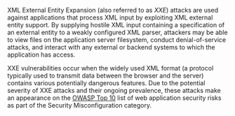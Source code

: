 XML External Entity Expansion (also referred to as *XXE*) attacks are used against applications that process XML input by exploiting XML external entity support. By supplying hostile XML input containing a specification of an external entity to a weakly configured XML parser, attackers may be able to view files on the application server filesystem, conduct denial-of-service attacks, and interact with any external or backend systems to which the application has access.

XXE vulnerabilities occur when the widely used XML format (a protocol typically used to transmit data between the browser and the server) contains various potentially dangerous features. Due to the potential severity of XXE attacks and their ongoing prevalence, these attacks make an appearance on the [OWASP Top 10](https://owasp.org/Top10/A05_2021-Security_Misconfiguration/) list of web application security risks as part of the Security Misconfiguration category.
